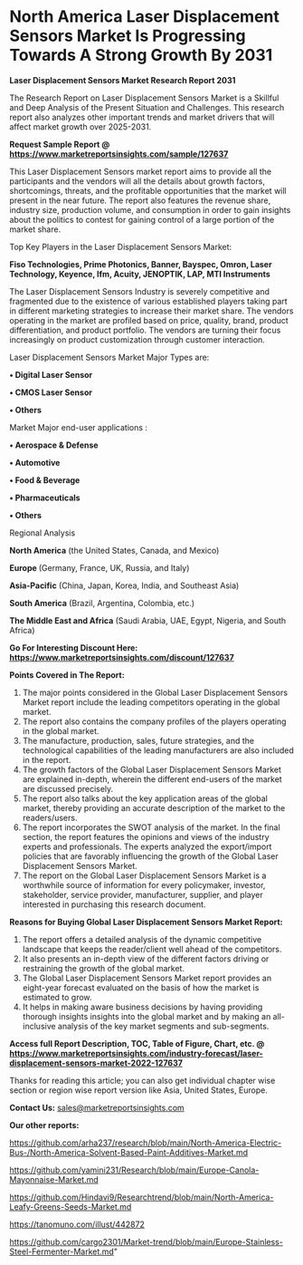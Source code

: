 # North America Laser Displacement Sensors Market Is Progressing Towards A Strong Growth By 2031

<strong>Laser Displacement Sensors Market Research Report 2031</strong>

The Research Report on Laser Displacement Sensors Market is a Skillful and Deep Analysis of the Present Situation and Challenges. This research report also analyzes other important trends and market drivers that will affect market growth over 2025-2031.

<strong>Request Sample Report @ <a href=https://www.marketreportsinsights.com/sample/127637>https://www.marketreportsinsights.com/sample/127637</a></strong>

This Laser Displacement Sensors market report aims to provide all the participants and the vendors will all the details about growth factors, shortcomings, threats, and the profitable opportunities that the market will present in the near future. The report also features the revenue share, industry size, production volume, and consumption in order to gain insights about the politics to contest for gaining control of a large portion of the market share.

Top Key Players in the Laser Displacement Sensors Market:

<strong>Fiso Technologies, Prime Photonics, Banner, Bayspec, Omron, Laser Technology, Keyence, Ifm, Acuity, JENOPTIK, LAP, MTI Instruments</strong>

The Laser Displacement Sensors Industry is severely competitive and fragmented due to the existence of various established players taking part in different marketing strategies to increase their market share. The vendors operating in the market are profiled based on price, quality, brand, product differentiation, and product portfolio. The vendors are turning their focus increasingly on product customization through customer interaction.

Laser Displacement Sensors Market Major Types are:

<strong>• Digital Laser Sensor

• CMOS Laser Sensor

• Others</strong>

Market Major end-user applications :

<strong>• Aerospace & Defense

• Automotive

• Food & Beverage

• Pharmaceuticals

• Others</strong>

Regional Analysis

</u><strong><b>North America</b></strong> (the United States, Canada, and Mexico)

<strong><b>Europe </b></strong>(Germany, France, UK, Russia, and Italy)

<strong><b>Asia-Pacific</b></strong> (China, Japan, Korea, India, and Southeast Asia)

<strong><b>South America</b></strong> (Brazil, Argentina, Colombia, etc.)

<strong><b>The Middle East and Africa</b></strong> (Saudi Arabia, UAE, Egypt, Nigeria, and South Africa)

<strong>Go For Interesting Discount Here: <a href=https://www.marketreportsinsights.com/discount/127637>https://www.marketreportsinsights.com/discount/127637</a></strong>

<strong>Points Covered in The Report:</strong>
<ol>
  <li>The major points considered in the Global Laser Displacement Sensors Market report include the leading competitors operating in the global market.</li>
  <li>The report also contains the company profiles of the players operating in the global market.</li>
  <li>The manufacture, production, sales, future strategies, and the technological capabilities of the leading manufacturers are also included in the report.</li>
  <li>The growth factors of the Global Laser Displacement Sensors Market are explained in-depth, wherein the different end-users of the market are discussed precisely.</li>
  <li>The report also talks about the key application areas of the global market, thereby providing an accurate description of the market to the readers/users.</li>
  <li>The report incorporates the SWOT analysis of the market. In the final section, the report features the opinions and views of the industry experts and professionals. The experts analyzed the export/import policies that are favorably influencing the growth of the Global Laser Displacement Sensors Market.</li>
  <li>The report on the Global Laser Displacement Sensors Market is a worthwhile source of information for every policymaker, investor, stakeholder, service provider, manufacturer, supplier, and player interested in purchasing this research document.</li>
</ol>
<strong>Reasons for Buying Global Laser Displacement Sensors Market Report:</strong>

<ol>
  <li>The report offers a detailed analysis of the dynamic competitive landscape that keeps the reader/client well ahead of the competitors.</li>
  <li>It also presents an in-depth view of the different factors driving or restraining the growth of the global market.</li>
  <li>The Global Laser Displacement Sensors Market report provides an eight-year forecast evaluated on the basis of how the market is estimated to grow.</li>
  <li>It helps in making aware business decisions by having providing thorough insights insights into the global market and by making an all-inclusive analysis of the key market segments and sub-segments.</li>
</ol>
<strong>Access full Report Description, TOC, Table of Figure, Chart, etc. @ <a href=https://www.marketreportsinsights.com/industry-forecast/laser-displacement-sensors-market-2022-127637>https://www.marketreportsinsights.com/industry-forecast/laser-displacement-sensors-market-2022-127637</a></strong>


Thanks for reading this article; you can also get individual chapter wise section or region wise report version like Asia, United States, Europe.

<strong>Contact Us:</strong>
sales@marketreportsinsights.com

<strong>Our other reports:</strong>

<a href=https://github.com/arha237/research/blob/main/North-America-Electric-Bus-/North-America-Solvent-Based-Paint-Additives-Market.md>https://github.com/arha237/research/blob/main/North-America-Electric-Bus-/North-America-Solvent-Based-Paint-Additives-Market.md</a>

<a href=https://github.com/yamini231/Research/blob/main/Europe-Canola-Mayonnaise-Market.md>https://github.com/yamini231/Research/blob/main/Europe-Canola-Mayonnaise-Market.md</a>

<a href=https://github.com/Hindavi9/Researchtrend/blob/main/North-America-Leafy-Greens-Seeds-Market.md>https://github.com/Hindavi9/Researchtrend/blob/main/North-America-Leafy-Greens-Seeds-Market.md</a>

<a href=https://tanomuno.com/illust/442872>https://tanomuno.com/illust/442872</a>

<a href=https://github.com/cargo2301/Market-trend/blob/main/Europe-Stainless-Steel-Fermenter-Market.md>https://github.com/cargo2301/Market-trend/blob/main/Europe-Stainless-Steel-Fermenter-Market.md</a>"
